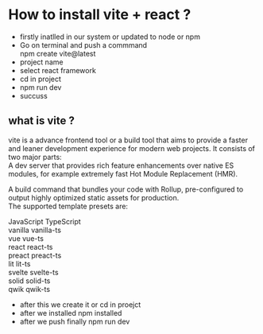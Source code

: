 # How to install vite + react ?

- firstly inatlled in our system or updated to node or npm
- Go on terminal and push a commmand <br>
  npm create vite@latest
- project name
- select react framework
- cd in project
- npm run dev
- succuss

## what is vite ?

vite is a advance frontend tool or a build tool that aims to provide a faster and leaner development experience for modern web projects. It consists of two major parts:<br>
A dev server that provides rich feature enhancements over native ES modules, for example extremely fast Hot Module Replacement (HMR).

A build command that bundles your code with Rollup, pre-configured to output highly optimized static assets for production.
<br>
The supported template presets are:

JavaScript TypeScript <br>
vanilla vanilla-ts<br>
vue vue-ts <br>
react react-ts <br>
preact preact-ts <br>
lit lit-ts <br>
svelte svelte-ts <br>
solid solid-ts <br>
qwik qwik-ts <br>

- after this we create it or cd in proejct
- after we installed npm installed
- after we push finally npm run dev
